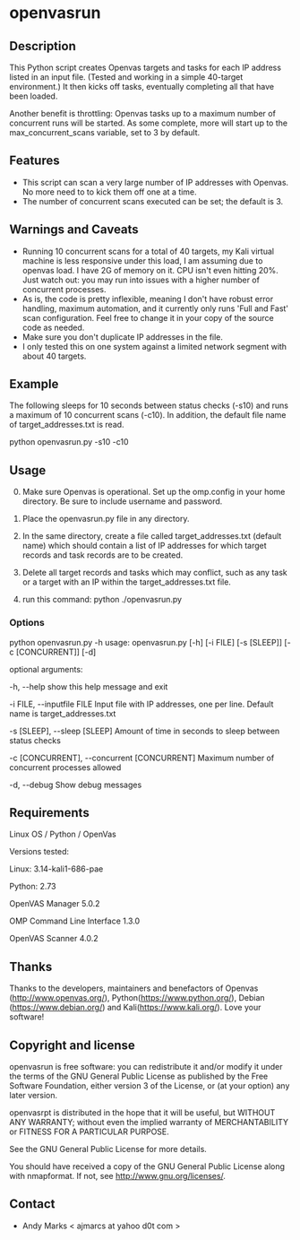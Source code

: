 openvasrun
==========

Description
-----------
This Python script creates Openvas targets and tasks for each IP address listed in an input file. (Tested and working in a simple 40-target environment.)  It then kicks off tasks, eventually completing all that have been loaded.

Another benefit is throttling: Openvas tasks up to a maximum number of concurrent runs will be started.  As some complete, more will start up to the max_concurrent_scans variable, set to 3 by default. 

Features
--------
* This script can scan a very large number of IP addresses with Openvas.  No more need to to kick them off one at a time.
* The number of concurrent scans executed can be set;  the default is 3.

Warnings and Caveats
--------
* Running 10 concurrent scans for a total of 40 targets, my Kali virtual machine is less responsive under this load, I am assuming due to openvas load.  I have 2G of memory on it.  CPU isn't even hitting 20%.  Just watch out:  you may run into issues with a higher number of concurrent processes.
* As is, the code is pretty inflexible, meaning I don't have robust error handling, maximum automation, and it currently only runs 'Full and Fast' scan configuration.  Feel free to change it in your copy of the source code as needed.
* Make sure you don't duplicate IP addresses in the file.
* I only tested this on one system against a limited network segment with about 40 targets.

Example
--------
The following sleeps for 10 seconds between status checks (-s10) and runs a maximum of 10 concurrent scans (-c10).  In addition, the default file name of target_addresses.txt is read.

 python openvasrun.py -s10 -c10

Usage
-----
0. Make sure Openvas is operational.  Set up the omp.config in your home directory.  Be sure to include username and password.

1. Place the openvasrun.py file in any directory.

2. In the same directory, create a file called target_addresses.txt (default name) which should contain a list of IP addresses for which target records and task records are to be created.

3. Delete all target records and tasks which may conflict, such as any task or a target with an IP within the target_addresses.txt file.

4. run this command:   python ./openvasrun.py 

### Options

python openvasrun.py -h
usage: openvasrun.py [-h] [-i FILE] [-s [SLEEP]] [-c [CONCURRENT]] [-d]

optional arguments:

  -h, --help            show this help message and exit

  -i FILE, --inputfile FILE        Input file with IP addresses, one per line. Default name is target_addresses.txt

  -s [SLEEP], --sleep [SLEEP]     Amount of time in seconds to sleep between status checks

  -c [CONCURRENT], --concurrent [CONCURRENT]    Maximum number of concurrent processes allowed

  -d, --debug           Show debug messages


Requirements
------------
Linux OS / Python / OpenVas

Versions tested:

Linux: 3.14-kali1-686-pae

Python: 2.73

OpenVAS Manager 5.0.2

OMP Command Line Interface 1.3.0

OpenVAS Scanner 4.0.2


Thanks
------------
Thanks to the developers, maintainers and benefactors of Openvas (http://www.openvas.org/), Python(https://www.python.org/), Debian (https://www.debian.org/) and Kali(https://www.kali.org/). Love your software! 

Copyright and license
---------------------
openvasrun is free software: you can redistribute it and/or modify it under the terms of the GNU General Public License as published by the Free Software Foundation, either version 3 of the License, or (at your option) any later version.

openvasrpt is distributed in the hope that it will be useful, but WITHOUT ANY WARRANTY; without even the implied warranty of MERCHANTABILITY or FITNESS FOR A PARTICULAR PURPOSE.  

See the GNU General Public License for more details.

You should have received a copy of the GNU General Public License along with nmapformat. 
If not, see http://www.gnu.org/licenses/.

Contact
-------
* Andy Marks < ajmarcs at yahoo d0t com >
